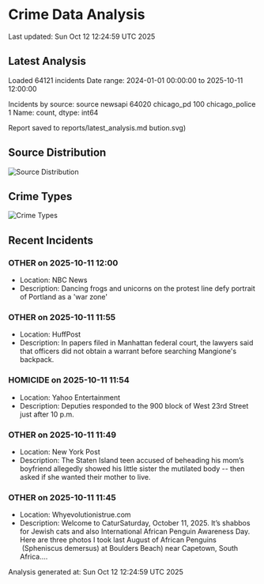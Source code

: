 # Crime Data Analysis
Last updated: Sun Oct 12 12:24:59 UTC 2025

## Latest Analysis

Loaded 64121 incidents
Date range: 2024-01-01 00:00:00 to 2025-10-11 12:00:00

Incidents by source:
source
newsapi           64020
chicago_pd          100
chicago_police        1
Name: count, dtype: int64

Report saved to reports/latest_analysis.md
bution.svg)

## Source Distribution
![Source Distribution](images/source_distribution.svg)

## Crime Types
![Crime Types](images/crime_types.svg)

## Recent Incidents

### OTHER on 2025-10-11 12:00
- Location: NBC News
- Description: Dancing frogs and unicorns on the protest line defy portrait of Portland as a 'war zone'


### OTHER on 2025-10-11 11:55
- Location: HuffPost
- Description: In papers filed in Manhattan federal court, the lawyers said that officers did not obtain a warrant before searching Mangione's backpack.


### HOMICIDE on 2025-10-11 11:54
- Location: Yahoo Entertainment
- Description: Deputies responded to the 900 block of West 23rd Street just after 10 p.m.


### OTHER on 2025-10-11 11:49
- Location: New York Post
- Description: The Staten Island teen accused of beheading his mom’s boyfriend allegedly showed his little sister the mutilated body -- then asked if she wanted their mother to live.


### OTHER on 2025-10-11 11:45
- Location: Whyevolutionistrue.com
- Description: Welcome to CaturSaturday, October 11, 2025. It’s shabbos for Jewish cats and also International African Penguin Awareness Day.  Here are three photos I took last August of African Penguins  (Spheniscus demersus) at Boulders Beach) near Capetown, South Africa.…

Analysis generated at: Sun Oct 12 12:24:59 UTC 2025
